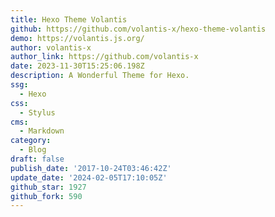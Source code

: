 ```yaml
---
title: Hexo Theme Volantis
github: https://github.com/volantis-x/hexo-theme-volantis
demo: https://volantis.js.org/
author: volantis-x
author_link: https://github.com/volantis-x
date: 2023-11-30T15:25:06.198Z
description: A Wonderful Theme for Hexo.
ssg:
  - Hexo
css:
  - Stylus
cms:
  - Markdown
category:
  - Blog
draft: false
publish_date: '2017-10-24T03:46:42Z'
update_date: '2024-02-05T17:10:05Z'
github_star: 1927
github_fork: 590
---
```

